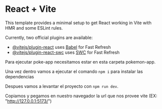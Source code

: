# React + Vite

This template provides a minimal setup to get React working in Vite with HMR and some ESLint rules.

Currently, two official plugins are available:

- [@vitejs/plugin-react](https://github.com/vitejs/vite-plugin-react/blob/main/packages/plugin-react/README.md) uses [Babel](https://babeljs.io/) for Fast Refresh
- [@vitejs/plugin-react-swc](https://github.com/vitejs/vite-plugin-react-swc) uses [SWC](https://swc.rs/) for Fast Refresh

Para ejecutar poke-app necesitamos estar en esta carpeta pokemon-app.

Una vez dentro vamos a ejecutar el comando `npm i` para instalar las dependencias

Despues vamos a levantar el proyecto con `npm run dev`.

Copiamos y pegamos en nuestro navegador la url que nos provee vite (EX: "http://127.0.0.1:5173/")
